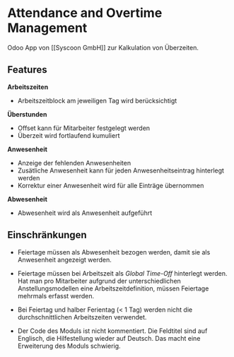 # Attendance and Overtime Management

Odoo App von [[Syscoon GmbH]] zur Kalkulation von Überzeiten.

## Features

**Arbeitszeiten**

* Arbeitszeitblock am jeweiligen Tag wird berücksichtigt

**Überstunden**

* Offset kann für Mitarbeiter festgelegt werden
* Überzeit wird fortlaufend kumuliert

**Anwesenheit**

* Anzeige der fehlenden Anwesenheiten
* Zusätliche Anwesenheit kann für jeden Anwesenheitseintrag hinterlegt werden
* Korrektur einer Anwesenheit wird für alle Einträge übernommen

**Abwesenheit**

* Abwesenheit wird als Anwesenheit aufgeführt

## Einschränkungen

* Feiertage müssen als Abwesenheit bezogen werden, damit sie als Anwesenheit angezeigt werden.

* Feiertage müssen bei Arbeitszeit als *Global Time-Off* hinterlegt werden. Hat man pro Mitarbeiter aufgrund der unterschiedlichen Anstellungsmodellen eine Arbeitszeitdefinition, müssen Feiertage mehrmals erfasst werden.

* Bei Feiertag und halber Ferientag (< 1 Tag) werden nicht die durchschnittlichen Arbeitszeiten verwendet.

* Der Code des Moduls ist nicht kommentiert. Die Feldtitel sind auf Englisch, die Hilfestellung wieder auf Deutsch. Das macht eine Erweiterung des Moduls schwierig.